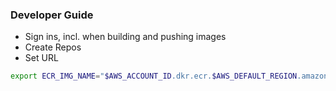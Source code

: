 
### Developer Guide

- Sign ins, incl. when building and pushing images
- Create Repos
- Set URL

```sh
export ECR_IMG_NAME="$AWS_ACCOUNT_ID.dkr.ecr.$AWS_DEFAULT_REGION.amazonaws.com/IMG_NAME"
```
